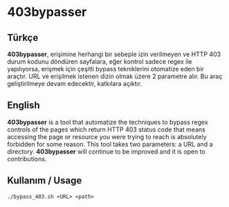 # 403bypasser

## Türkçe
**403bypasser**, erişimine herhangi bir sebeple izin verilmeyen ve HTTP 403 durum kodunu döndüren sayfalara, eğer kontrol sadece regex ile yapılıyorsa, erişmek için çeşitli bypass tekniklerini otomatize eden bir araçtır. URL ve erişilmek istenen dizin olmak üzere 2 parametre alır. Bu araç geliştirilmeye devam edecektir, katkılara açıktır. 

## English 

**403bypasser** is a tool that automatize the techniques to bypass regex controls of the pages which return HTTP 403 status code that means accessing the page or resource you were trying to reach is absolutely forbidden for some reason. This tool takes two parameters: a URL and a directory. **403bypasser** will continue to be improved and it is open to contributions.

## Kullanım / Usage

`./bypass_403.sh <URL> <path>`
